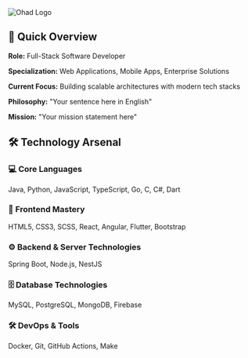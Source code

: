 <!DOCTYPE html>
<html lang="he">
<head>
    <meta charset="UTF-8">
    <title>Ohad's README</title>
</head>
<body>

<!-- Logo -->
<img src="https://capsule-render.vercel.app/api?type=rounded&height=450&color=gradient&text=hello%20everyone%20my%20name%20is%20ohad&section=header&fontSize=-1&textBg=false&descSize=1" alt="Ohad Logo" style="max-width:100%; height:auto; display:block; margin:0 auto;">

<!-- Quick Overview -->
<h2>🚀 Quick Overview</h2>
<p><strong>Role:</strong> Full-Stack Software Developer</p>
<p><strong>Specialization:</strong> Web Applications, Mobile Apps, Enterprise Solutions</p>
<p><strong>Current Focus:</strong> Building scalable architectures with modern tech stacks</p>
<p><strong>Philosophy:</strong> "Your sentence here in English"</p>
<p><strong>Mission:</strong> "Your mission statement here"</p>

<!-- Technology Arsenal -->
<h2>🛠️ Technology Arsenal</h2>

<h3>💻 Core Languages</h3>
<p>Java, Python, JavaScript, TypeScript, Go, C, C#, Dart</p>

<h3>🎨 Frontend Mastery</h3>
<p>HTML5, CSS3, SCSS, React, Angular, Flutter, Bootstrap</p>

<h3>⚙️ Backend & Server Technologies</h3>
<p>Spring Boot, Node.js, NestJS</p>

<h3>🗄️ Database Technologies</h3>
<p>MySQL, PostgreSQL, MongoDB, Firebase</p>

<h3>🛠️ DevOps & Tools</h3>
<p>Docker, Git, GitHub Actions, Make</p>

</body>
</html>

